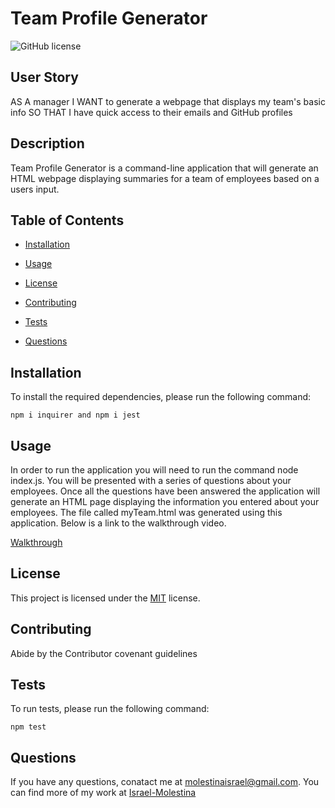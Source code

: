 # Team Profile Generator 

![GitHub license](https://img.shields.io/badge/License-MIT-green)

## User Story

AS A manager I WANT to generate a webpage that displays my team's basic info SO THAT I have quick access to their emails and GitHub profiles

## Description

Team Profile Generator is a command-line application that will generate an HTML webpage displaying summaries for a team of employees based on a users input. 

## Table of Contents

* [Installation](#Installation)

* [Usage](#Usage)  

* [License](#License)

* [Contributing](#Contributing)

* [Tests](#Tests)

* [Questions](#Questions)

## Installation

To install the required dependencies, please run the following command:

```
npm i inquirer and npm i jest 
```

## Usage

In order to run the application you will need to run the command node index.js. You will be presented with a series of questions about your employees. Once all the questions have been answered the application will generate an HTML page displaying the information you entered about your employees. The file called myTeam.html was generated using this application. Below is a link to the walkthrough video.

[Walkthrough](https://drive.google.com/file/d/1Nc9xkXELRwurrehpbp7kOWEMZLnkqHfq/view)

## License 

This project is licensed under the [MIT](https://spdx.org/licenses/MIT.html) license.

## Contributing

Abide by the Contributor covenant guidelines

## Tests

To run tests, please run the following command:

```
npm test
```

## Questions

If you have any questions, conatact me at molestinaisrael@gmail.com. You can find more of my work at [Israel-Molestina](https://github.com/Israel-Molestina)
